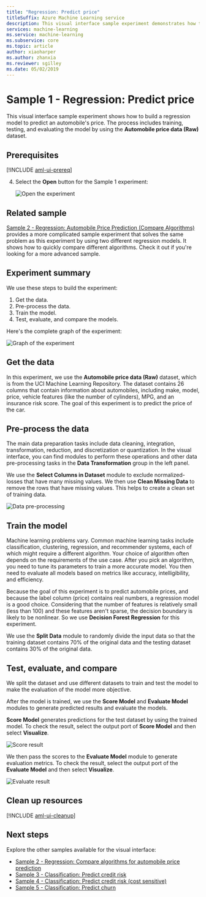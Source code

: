 ```yaml
---
title: "Regression: Predict price"
titleSuffix: Azure Machine Learning service
description: This visual interface sample experiment demonstrates how to build a regression model to predict an automobile's price. The process includes training, testing, and evaluating the model on the Automobile price data (Raw) dataset.
services: machine-learning
ms.service: machine-learning
ms.subservice: core
ms.topic: article
author: xiaoharper
ms.author: zhanxia
ms.reviewer: sgilley
ms.date: 05/02/2019
---
```


# Sample 1 - Regression: Predict price

This visual interface sample experiment shows how to build a regression model to predict an automobile's price. The process includes training, testing, and evaluating the model by using the **Automobile price data (Raw)** dataset.

## Prerequisites

[!INCLUDE [aml-ui-prereq](../../../includes/aml-ui-prereq.md)]

4. Select the **Open** button for the Sample 1 experiment:

    ![Open the experiment](media/ui-sample-regression-predict-automobile-price-basic/open-sample1.png)

## Related sample

[Sample 2 - Regression: Automobile Price Prediction (Compare Algorithms)](ui-sample-regression-predict-automobile-price-compare-algorithms.md) provides a more complicated sample experiment that solves the same problem as this experiment by using two different regression models. It shows how to quickly compare different algorithms. Check it out if you're looking for a more advanced sample.

## Experiment summary

We use these steps to build the experiment:

1. Get the data.
1. Pre-process the data.
1. Train the model.
1. Test, evaluate, and compare the models.

Here's the complete graph of the experiment:

![Graph of the experiment](media/ui-sample-regression-predict-automobile-price-basic/overall-graph.png)

## Get the data

In this experiment, we use the **Automobile price data (Raw)** dataset, which is from the UCI Machine Learning Repository. The dataset contains 26 columns that contain information about automobiles, including make, model, price, vehicle features (like the number of cylinders), MPG, and an insurance risk score. The goal of this experiment is to predict the price of the car.

## Pre-process the data

The main data preparation tasks include data cleaning, integration, transformation, reduction, and discretization or quantization. In the visual interface, you can find modules to perform these operations and other data pre-processing tasks in the **Data Transformation** group in the left panel.

We use the **Select Columns in Dataset** module to exclude normalized-losses that have many missing values. We then use **Clean Missing Data** to remove the rows that have missing values. This helps to create a clean set of training data.

![Data pre-processing](./media/ui-sample-regression-predict-automobile-price-basic/data-processing.png)

## Train the model
Machine learning problems vary. Common machine learning tasks include classification, clustering, regression, and recommender systems, each of which might require a different algorithm. Your choice of algorithm often depends on the requirements of the use case. After you pick an algorithm, you need to tune its parameters to train a more accurate model. You then need to evaluate all models based on metrics like accuracy, intelligibility, and efficiency.

Because the goal of this experiment is to predict automobile prices, and because the label column (price) contains real numbers, a regression model is a good choice. Considering that the number of features is relatively small (less than 100) and these features aren't sparse, the decision boundary is likely to be nonlinear. So we use **Decision Forest Regression** for this experiment.

We use the **Split Data** module to randomly divide the input data so that the training dataset contains 70% of the original data and the testing dataset contains 30% of the original data.

## Test, evaluate, and compare

 We split the dataset and use different datasets to train and test the model to make the evaluation of the model more objective.

After the model is trained, we use the **Score Model** and **Evaluate Model** modules to generate predicted results and evaluate the models.

**Score Model** generates predictions for the test dataset by using the trained model. To check the result, select the output port of **Score Model** and then select **Visualize**.

![Score result](./media/ui-sample-regression-predict-automobile-price-basic/score-result.png)

We then pass the scores to the **Evaluate Model** module to generate evaluation metrics. To check the result, select the output port of the **Evaluate Model** and then select **Visualize**.

![Evaluate result](./media/ui-sample-regression-predict-automobile-price-basic/evaluate-result.png)

## Clean up resources

[!INCLUDE [aml-ui-cleanup](../../../includes/aml-ui-cleanup.md)]

## Next steps

Explore the other samples available for the visual interface:

- [Sample 2 - Regression: Compare algorithms for automobile price prediction](ui-sample-regression-predict-automobile-price-compare-algorithms.md)
- [Sample 3 - Classification: Predict credit risk](ui-sample-classification-predict-credit-risk-basic.md)
- [Sample 4 - Classification: Predict credit risk (cost sensitive)](ui-sample-classification-predict-credit-risk-cost-sensitive.md)
- [Sample 5 - Classification: Predict churn](ui-sample-classification-predict-churn.md)
